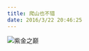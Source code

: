 ```yaml
---
title: 爬山也不错
date: 2016/3/22 20:46:25
---
```

![紫金之巅][image-1]

<!-- more -->
 
[image-1]:	http://pic.yupoo.com/tinyslik/FoycIgtS/medish.jpg

